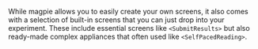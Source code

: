 While magpie allows you to easily create your own screens, it also comes with a selection of built-in screens that you can just drop into your experiment.
These include essential screens like `<SubmitResults>` but also ready-made complex appliances that often used like `<SelfPacedReading>`.
